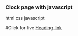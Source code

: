 ### Clock page with javascript

html
css
javascript

#Click for live [Heading link](https://compassionate-hodgkin-cb7f44.netlify.app")
